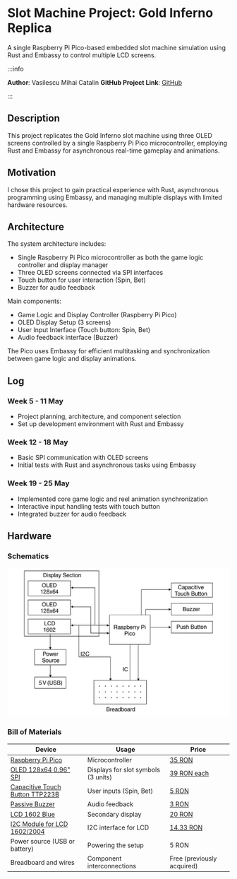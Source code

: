 # Slot Machine Project: Gold Inferno Replica
A single Raspberry Pi Pico-based embedded slot machine simulation using Rust and Embassy to control multiple LCD screens.

:::info

**Author**: Vasilescu Mihai Catalin
**GitHub Project Link**: [GitHub](https://github.com/UPB-PMRust-Students/project-catalinvasilescu27)

:::

## Description
This project replicates the Gold Inferno slot machine using three OLED screens controlled by a single Raspberry Pi Pico microcontroller, employing Rust and Embassy for asynchronous real-time gameplay and animations.

## Motivation
I chose this project to gain practical experience with Rust, asynchronous programming using Embassy, and managing multiple displays with limited hardware resources.

## Architecture
The system architecture includes:
- Single Raspberry Pi Pico microcontroller as both the game logic controller and display manager
- Three OLED screens connected via SPI interfaces
- Touch button for user interaction (Spin, Bet)
- Buzzer for audio feedback

Main components:
- Game Logic and Display Controller (Raspberry Pi Pico)
- OLED Display Setup (3 screens)
- User Input Interface (Touch button: Spin, Bet)
- Audio feedback interface (Buzzer)

The Pico uses Embassy for efficient multitasking and synchronization between game logic and display animations.

## Log

### Week 5 - 11 May
- Project planning, architecture, and component selection
- Set up development environment with Rust and Embassy

### Week 12 - 18 May
- Basic SPI communication with OLED screens
- Initial tests with Rust and asynchronous tasks using Embassy

### Week 19 - 25 May
- Implemented core game logic and reel animation synchronization
- Interactive input handling tests with touch button
- Integrated buzzer for audio feedback

## Hardware

### Schematics
![Block Diagram](BlockDigram.webp)


### Bill of Materials
| Device | Usage | Price |
|--------|--------|-------|
| [Raspberry Pi Pico](https://ardushop.ro/ro/raspberry-pi/513-raspberry-pi-pico-6427854006004.html) | Microcontroller | [35 RON](https://ardushop.ro/ro/raspberry-pi/513-raspberry-pi-pico-6427854006004.html) |
| [OLED 128x64 0.96" SPI](https://ardushop.ro/ro/display-uri-si-led-uri/1794-display-oled-128x64-096-spi-6427854027184.html) | Displays for slot symbols (3 units) | [39 RON each](https://ardushop.ro/ro/display-uri-si-led-uri/1794-display-oled-128x64-096-spi-6427854027184.html) |
| [Capacitive Touch Button TTP223B](https://ardushop.ro/ro/senzori/640-senzor-capacitiv-ttp223b-6427854007988.html) | User inputs (Spin, Bet) | [5 RON](https://ardushop.ro/ro/senzori/640-senzor-capacitiv-ttp223b-6427854007988.html) |
| [Passive Buzzer](https://ardushop.ro/ro/componente-discrete/1724-1283-buzzer.html#/333-tip-pasiv) | Audio feedback | [3 RON](https://ardushop.ro/ro/componente-discrete/1724-1283-buzzer.html#/333-tip-pasiv) |
| [LCD 1602 Blue](https://ardushop.ro/ro/electronica/2305-1306-lcd-1602-verde-albastru.html#/1-culoare-albastru) | Secondary display | [20 RON](https://ardushop.ro/ro/electronica/2305-1306-lcd-1602-verde-albastru.html#/1-culoare-albastru) |
| [I2C Module for LCD 1602/2004](https://ardushop.ro/ro/comunicatie/2333-modul-i2c-pentru-lcd-1602-2004-6427854007353.html) | I2C interface for LCD | [14.33 RON](https://ardushop.ro/ro/comunicatie/2333-modul-i2c-pentru-lcd-1602-2004-6427854007353.html) |
| Power source (USB or battery) | Powering the setup | 5 RON |
| Breadboard and wires | Component interconnections | Free (previously acquired) |
